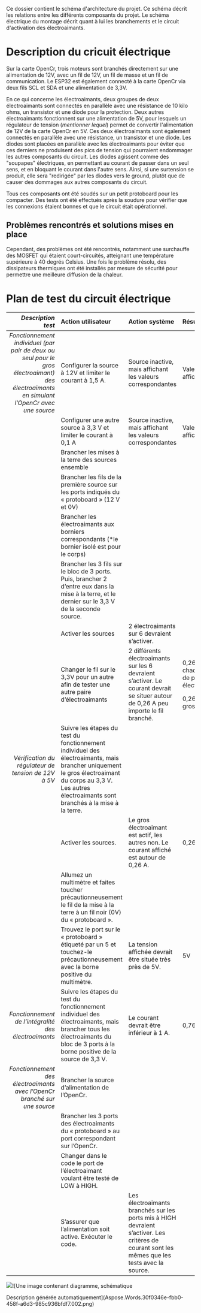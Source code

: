 Ce dossier contient le schéma d'architecture du projet. Ce schéma décrit les relations entre les différents composants du projet. Le schéma électrique du montage décrit quant à lui les branchements et le circuit d'activation des électroaimants.
# Description du cricuit électrique
Sur la carte OpenCr, trois moteurs sont branchés directement sur une alimentation de 12V, avec un fil de 12V, un fil de masse et un fil de communication. Le ESP32 est également connecté à la carte OpenCr via deux fils SCL et SDA et une alimentation de 3,3V.

En ce qui concerne les électroaimants, deux groupes de deux électroaimants sont connectés en parallèle avec une résistance de 10 kilo ohms, un transistor et une diode pour la protection. Deux autres électroaimants fonctionnent sur une alimentation de 5V, pour lesquels un régulateur de tension (*mentionner lequel*) permet de convertir l'alimentation de 12V de la carte OpenCr en 5V. Ces deux électroaimants sont également connectés en parallèle avec une résistance, un transistor et une diode. Les diodes sont placées en parallèle avec les électroaimants pour éviter que ces derniers ne produisent des pics de tension qui pourraient endommager les autres composants du circuit. Les diodes agissent comme des "soupapes" électriques, en permettant au courant de passer dans un seul sens, et en bloquant le courant dans l'autre sens. Ainsi, si une surtension se produit, elle sera "redirigée" par les diodes vers le ground, plutôt que de causer des dommages aux autres composants du circuit.

Tous ces composants ont été soudés sur un petit protoboard pour les compacter. Des tests ont été effectués après la soudure pour vérifier que les connexions étaient bonnes et que le circuit était opérationnel.

## Problèmes rencontrés et solutions mises en place
Cependant, des problèmes ont été rencontrés, notamment une surchauffe des MOSFET qui étaient court-circuités, atteignant une température supérieure à 40 degrés Celsius. Une fois le problème résolu, des dissipateurs thermiques ont été installés par mesure de sécurité pour permettre une meilleure diffusion de la chaleur.

# Plan de test du circuit électrique

|***Description test***|**Action utilisateur**|**Action système**|**Résultat**|
| -: | :- | :- | :- |
|*Fonctionnement individuel (par pair de deux ou seul pour le gros électroaimant) des électroaimants en simulant l’OpenCr avec une source*|Configurer la source à 12V et limiter le courant à 1,5 A.|Source inactive, mais affichant les valeurs correspondantes|Valeurs affichées|
||Configurer une autre source à 3,3 V et limiter le courant à 0,1 A|Source inactive, mais affichant les valeurs correspondantes|Valeurs affichées|
||Brancher les mises à la terre des sources ensemble|||
||Brancher les fils de la première source sur les ports indiqués du « protoboard » (12 V et 0V)|||
||Brancher les électroaimants aux borniers correspondants (\*le bornier isolé est pour le corps)|||
||Brancher les 3 fils sur le bloc de 3 ports. Puis, brancher 2 d’entre eux dans la mise à la terre, et le dernier sur le 3,3 V de la seconde source.  |||
||Activer les sources|2 électroaimants sur 6 devraient s’activer. ||
||Changer le fil sur le 3,3V pour un autre afin de tester une autre paire d’électroaimants|2 différents électroaimants sur les 6 devraient s’activer. Le courant devrait se situer autour de 0,26 A peu importe le fil branché.|<p>0,26 A pour chaque pair de petits électroaimants</p><p>0,26 A pour le gros</p>|
|*Vérification du régulateur de tension de 12V à 5V*|Suivre les étapes du test du fonctionnement individuel des électroaimants, mais brancher uniquement le gros électroaimant du corps au 3,3 V. Les autres électroaimants sont branchés à la mise à la terre. |||
||Activer les sources.|Le gros électroaimant est actif, les autres non. Le courant affiché est autour de 0,26 A. |0,26 A|
||Allumez un multimètre et faites toucher précautionneusement le fil de la mise à la terre à un fil noir (0V) du « protoboard ». |||
||Trouvez le port sur le « protoboard » étiqueté par un 5 et touchez-le précautionneusement avec la borne positive du multimètre.|La tension affichée devrait être située très près de 5V. |5V|
|*Fonctionnement de l’intégralité des électroaimants*|Suivre les étapes du test du fonctionnement individuel des électroaimants, mais brancher tous les électroaimants du bloc de 3 ports à la borne positive de la source de 3,3 V. |Le courant devrait être inférieur à 1 A. |0,76 A|
|*Fonctionnement des électroaimants avec l’OpenCr branché sur une source*|Brancher la source d’alimentation de l’OpenCr.|||
||Brancher les 3 ports des électroaimants du « protoboard » au port correspondant sur l’OpenCr.|||
||Changer dans le code le port de l’électroaimant voulant être testé de LOW à HIGH.|||
||S’assurer que l’alimentation soit active. Exécuter le code.|Les électroaimants branchés sur les ports mis à HIGH devraient s’activer. Les critères de courant sont les mêmes que les tests avec la source. ||


![](Aspose.Words.30f0346e-fbb0-458f-a6d3-985c936bfdf7.001.png)![Une image contenant diagramme, schématique

Description générée automatiquement](Aspose.Words.30f0346e-fbb0-458f-a6d3-985c936bfdf7.002.png)

